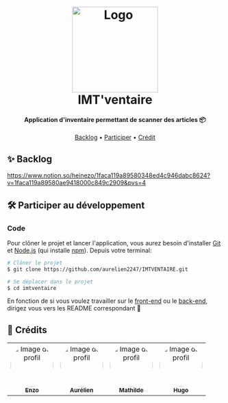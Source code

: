 <h1 align="center">
    <br>
        <img src="/front-end/public/logo-512.svg" alt="Logo" width="200">
    <br>
    IMT'ventaire
</h1>

<h4 align="center">Application d'inventaire permettant de scanner des articles 📦</h4>

<p align="center">
  <a href="#✨-Backlog">Backlog</a> •
  <a href="#🛠️-participer-au-développement">Participer</a> •
  <a href="#🤠-crédits">Crédit</a>
</p>

## ✨ Backlog

https://www.notion.so/heinezo/1faca119a89580348ed4c946dabc8624?v=1faca119a89580ae9418000c849c2909&pvs=4

## 🛠️ Participer au développement

### Code

Pour clôner le projet et lancer l'application, vous aurez besoin d'installer [Git](https://git-scm.com) et [Node.js](https://nodejs.org/en/download/) (qui installe [npm](http://npmjs.com)). Depuis votre terminal:

```bash
# Clôner le projet
$ git clone https://github.com/aurelien2247/IMTVENTAIRE.git

# Se déplacer dans le projet
$ cd imtventaire
```

En fonction de si vous voulez travailler sur le [front-end](front-end/README.md) ou le [back-end](back-end/README.md), dirigez vous vers les README correspondant 🎉

## 🤠 Crédits

<table>
    <tr>
        <td align="center">
            <a href="mailto:enzo.morvan@imt-atlantique.net">
                <img src="https://avatars.githubusercontent.com/u/85509892?v=4" width="100px;" alt="Image de profil" style="border-radius: 100%"/>
                <br />
                <sub><b>Enzo</b></sub>
            </a>
            <br />
        </td>
        <td align="center">
            <a href="mailto:aurelien.moignet@imt-atlantique.net">
                <img src="https://avatars.githubusercontent.com/u/76565476?v=4" width="100px;" alt="Image de profil" style="border-radius: 100%"/>
                <br />
                <sub><b>Aurélien</b></sub>
            </a>
            <br />
        </td>
        <td align="center">
            <a href="mailto:mathilde.burgevin@imt-atlantique.net">
                <img src="https://avatars.githubusercontent.com/u/129862112?v=4" width="100px;" alt="Image de profil" style="border-radius: 100%"/>
                <br />
                <sub><b>Mathilde</b></sub>
            </a>
            <br />
        </td>
        <td align="center">
            <a href="mailto:hugo.brajdic@imt-atlantique.net">
                <img src="https://avatars.githubusercontent.com/u/71076606?v=4" width="100px;" alt="Image de profil" style="border-radius: 100%"/>
                <br />
                <sub><b>Hugo</b></sub>
            </a>
            <br />
        </td>
    </tr>
</table>
